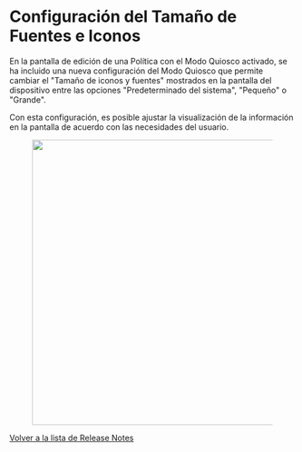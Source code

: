 # Configuración del Tamaño de Fuentes e Iconos

En la pantalla de edición de una Política con el Modo Quiosco activado, se ha incluido una nueva configuración del Modo Quiosco que permite cambiar el "Tamaño de iconos y fuentes" mostrados en la pantalla del dispositivo entre las opciones "Predeterminado del sistema", "Pequeño" o "Grande".&#x20;

Con esta configuración, es posible ajustar la visualización de la información en la pantalla de acuerdo con las necesidades del usuario.

<figure><img src="../../../.gitbook/assets/image (88).png" alt="" width="503"><figcaption></figcaption></figure>

[Volver a la lista de Release Notes](./)&#x20;
